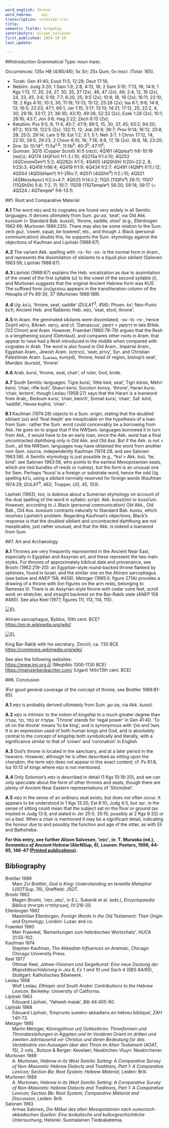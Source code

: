 ```yaml
---
word_english: throne   
word_hebrew:    כִּסֵּא
transcription: <i>kissēʾ</i>   
title: 
semantic_fields: kingship   
contributors: alison_salvesen  
first_published: 2024-10-18     
last_update: 

---
```



##Introduction
Grammatical Type: noun masc.

Occurrences: 135x HB (4/85/46); 5x Sir; 25x Qum; 0x inscr. (Total:
165).


* Torah: Gen 41:40; Exod 11:5; 12:29; Deut 17:18; 
* Nebiim: Judg 3:20; 1 Sam 1:9; 2:8; 4:13, 18; 2 Sam 3:10; 7:13, 16; 14:9; 1 Kgs 1:13, 17, 20, 24, 27, 30, 35, 37 (2x), 46, 47 (2x), 48; 2:4, 12, 19 (2x), 24, 33, 45; 3:6; 5:19; 7:7; 8:20, 25; 9:5 (2x); 10:9, 18, 19 (2x); 16:11; 22:10, 19; 2 Kgs 4:10; 10:3, 30; 11:19; 13:13; 15:12; 25:28 (2x); Isa 6:1; 9:6; 14:9, 13; 16:5; 22:23; 47:1; 66:1; Jer 1:15; 3:17; 13:13; 14:21; 17:12, 25; 22:2, 4, 30; 29:16; 33:17, 21; 36:30; 43:10; 49:38; 52:32 (2x); Ezek 1:26 (2x); 10:1; 26:16; 43:7; Jon 3:6; Hag 2:22; Zech 6:13 (2x); 
* Ketubim: Pss 9:5, 8; 11:4; 45:7; 47:9; 89:5, 15, 30, 37, 45; 93:2; 94:20; 97:2; 103:19; 122:5 (2x); 132:11, 12; Job 26:9; 36:7; Prov 9:14; 16:12; 20:8, 28; 25:5; 29:14; Lam 5:19; Est 1:2; 3:1; 5:1; Neh 3:7; 1 Chron 17:12, 14; 22:10; 28:5; 29:23; 2 Chron 6:10, 16; 7:18; 9:8, 17, 18 (2x); 18:9, 18; 23:20;
* Sira: Sir 10:14<sup><small>A</small></sup>; 11:5a<sup><small>A,B</small></sup>; 11:5b<sup><small>B</small></sup>; 40:3<sup><small>B</small></sup>; 47:11<sup><small>B</small></sup>;
* Qumran:
3Q15 (Copper Scroll) XI:5 (<span dir="rtl">כסה</span>);
4Q161 (4QpIsa<small><sup>a</sup></small>) fr8-10:19 (<span dir="rtl">כ]סא</span>);
4Q174 (4QFlor) fr1-2.i:10;
4Q215a fr1.ii:10;
4Q252 (4QCommGen<small><sup>a</sup></small>) 5:2;
4Q282c fr1:5;
4Q405 (4QShSh) fr20ii-22:2, 8; fr23i:3;
4Q418 fr86:4;
4Q419 fr1:9;
4Q434 fr2:7;
4Q491 (4QM<small><sup>a</sup></small>) fr11.i:12;
4Q504 (4QDibHam<small><sup>a</sup></small>) fr1-2Riv:7;
4Q511 (4QShir<sup>b</sup>) fr2.i:10;
4Q521 (4QMessApoc) fr2.ii+4:7;
4Q525 fr14.ii:2;
11Q5 (11QPs<sup>a</sup>) 26:11;
11Q17 (11QShSh) 5:8; 7:2, 11; 10:7; 
11Q19 (11QTemple<small><sup>a</sup></small>) 56:20; 59:14; 59:17 (= 4Q524 /  4QTemple<small><sup>b</sup></small> fr6-13:1).

##1. Root and Comparative Material

<b>A.1</b> The word <span dir="rtl">כִּסֵּא</span> and its cognates are found very widely in all Semitic languages. It derives ultimately from Sum. <i>gu-za</i>, ‘seat’, via Old Akk. <i>kussium</i> (= Standard Bab. <i>kussû</i>), ‘throne, saddle, stool’ (e.g., Ellenbogen 1962:89; Murtonen 1989:235). There may also be some relation to the Sum. verb <i>guz</i>, ‘cower, squat, be lowered’, etc., and though J. Black (personal communication) doubts this, he supports the Sum. etymology against the objections of Kaufman and Lipiński (1988:67).
<!--(See B category).-->

<b>A.2</b> The variant Akk. spelling with <i>-rs-</i> for <i>-ss-</i> is the normal form in Aram., and represents the dissimilation of sibilants to a liquid plus sibilant (Salonen 1963:58; Lipiński 1988:67).

<b>A.3</b> Lipiński (1988:67) explains the Heb. vocalization as due to assimilation of the vowel of the first syllable (<i>u</i>) to the vowel of the second syllable (<i>i</i>), and Murtonen suggests that the original Ancient Hebrew form was KUSʾ. The suffixed form (ου)χεσσω appears in the transliteration column of the Hexapla of Ps 89:30, 37 (Murtonen 1988:189).

<b>A.4</b> Ug. <i>ksʾu</i>, ‘throne, seat, saddle’ (<i>DULAT</i><sup>3</sup>, 456); Phoen. <i>ksʾ</i>; Neo-Punic <i>ksʾh</i>; Ancient Heb. and Rabbinic Heb. <span dir="rtl">כִּסֵּא</span>, 
‘seat, stool, throne’.

<b>A.5</b> In Aram. the geminated sibilants were dissimilated, <i>-ss-</i> to <i>-rs-</i>, hence Zinjirli <span dir="rtl">כרסא</span>, BAram. <span dir="rtl">כָּרְסֵא</span>, and cf. ‘Damascus’,
<span dir="rtl">דַּמֶּשֶׂק</span> >
<span dir="rtl">דַּרְמֶשֶׂק</span> in late BHeb. (1/2 Chron) and Aram.
However, Fraenkel (1960:78-79) argues that the Resh is a lengthening sound (Dehnlaut), and compares other roots in Aram. that appear to have had a Resh introduced in the middle when compared with cognates in Arab. The word is also found in Old Aram., Imperial Aram., Egyptian Aram., Jewish Aram.
(<span dir="rtl">כּוּרְסְיָא</span>), ‘seat, privy’, Syr. and Christian Palestinian Aram. (<span dir="rtl">ܟܘܪܣܝܐ</span>, <i>kursyā</i>), ‘throne, head of region, bishop’s seat’, Mandaic (<i>kursia</i>), ‘throne’.

<b>A.6</b> Arab. <i>kursī</i>, ‘throne, seat, chair’, of ruler, God, bride.

<b>A.7</b> South Semitic languages: Tigre <i>kursī</i>, ‘little bed, seat’, Tigri <i>kōras</i>, Mehri <i>karsī</i>, ‘chair, rifle butt’, Shauri <i>kersī</i>, Socotori <i>korsiy</i>, ‘throne’, Harari <i>kursi</i>, ‘chair, lectern’, though Leslau (1958:27) says that the Harari is a loanword from Arab,; Bedouin <i>kursi</i>, ‘chair, bench’, Somali <i>kursi</i>, ‘chair’, Saf. <i>kōrō</i>, ‘saddle’, Hausa <i>kujēra</i>, ‘chair’.

<b>B.1</b> Kaufman (1974:28) objects to a Sum. origin, stating that the doubled sibilant (<i>ss</i>) and ‘final Aleph’ are inexplicable on the hypothesis of a loan from Sum.: rather the Sum. word could conceivably be a borrowing from Akk. He goes on to argue that if the NWSem. languages borrowed it in turn from Akk., it would have to be an early loan, since the Akk. word has a final uncontracted diphthong only in Old Akk. and Old Ass. But if the Akk. is not < Sum., all the NWSem. languages may have obtained the word from another non-Sem. source, independently Kaufman (1974:28; and see Salonen 1963:58). A Semitic etymology is just possible (e.g., \*<i>ksî</i> > Akk. <i>ksû</i>, ‘tie, bind’: see Salonen 1963:58, who points to the earliest Mesopotamian seats, which are tied bundles of reeds or rushes), but the form is an unusual one for Sem. Perhaps \*<i>kussiʾ</i> is a foreign or substrate word, hence the odd Ug. spelling <i>kśʾu</i>, using a sibilant normally reserved for foreign words (Kaufman 1974:29; <i>DULAT</i><sup>3</sup>, 462; Tropper, <i>UG</i>, 45, 103).

Lipiński (1963), too, is dubious about a Sumerian etymology on account of the dual spelling of the word in syllabic script: Akk. <i>kussû(m)</i> or <i>kussiʾum</i>. However, according to J. Black (personal communication) Old Akk., Old Bab., Old Ass. <i>kussium</i> contracts naturally to Standard Bab. <i>kussu</i>, which resolves Lipiński’s problem. Regarding Kaufman’s objections, Black’s response is that the doubled sibilant and uncontracted diphthong are not inexplicable, just rather unusual, and that the Akk. is indeed a loanword from Sum.
 

##7. Art and Archaeology

<b>A.1</b> 
Thrones are very frequently represented in the Ancient Near East, especially in Egyptian and Assyrian art, and these represent the two main styles. For thrones of approximately biblical date and provenance, see Broshi (1962:219-20): an Egyptian-style round-backed throne flanked by sphinxes, found in Israel, and the similar one on the Ahiram sarcophagus (see below and <i>ANEP</i> 158, #458). Metzger (1985:II, figure 271A) provides a drawing of a throne with lion figures on the arm rests, belonging to Rameses III. There is an Assyrian-style throne with cedar cone feet, scroll work on stretcher, and straight backrest on the Bar-Rakib stele (<i>ANEP</i> 158 #460). See also Keel (1977, figures 111, 113, 114, 115).

![EL](../photos/Ahiram.jpg)

Ahiram sarcophagus, Byblos, 10th cent. BCE?   
<a href="https://en.m.wikipedia.org/wiki/File:Ahiram.jpg" target="_blank" rel="noopener noreferrer">https://en.m.wikipedia.org/wiki/</a>


![EL](../photos/Barrakib.jpeg)    

King Bar-Rakib with his secretary, Zincirli, ca. 730 BCE   
<a href="https://commons.wikimedia.org/wiki/File:Relief_of_king_Barrakib_from_Zincirli_-_Pergamonmuseum_-_Berlin_-_Germany_2017.jpg" target="_blank" rel="noopener noreferrer">https://commons.wikimedia.org/wiki/</a>


See also the following websites:    
<a href="https://www.imj.org.il/en/collections/432048-0" target="_blank" rel="noopener noreferrer">https://www.imj.org.il/</a> (Megiddo 1300-1130 BCE)    
<a href="https://mainzerbeobachter.com/2017/01/26/ugaritische-mythologie/" target="_blank" rel="noopener noreferrer">https://mainzerbeobachter.com/</a> (Ugarit 14th/13th cent. BCE)

 

##8. Conclusion

(For good general coverage of the concept of throne, see Brettler 1989:81-85).
    
<b>A.1</b> <span dir="rtl">כִּסֵּא</span> is probably derived ultimately from Sum. <i>gu-za</i>, via Akk. <i>kussû</i>.

<b>A.2</b> <span dir="rtl">כִּסֵּא</span> is intrinsic to the notion of kingship to a much greater degree than 
<span dir="rtl">עֲטָרָה</span>,
<span dir="rtl">נֵזֶר</span>,
<span dir="rtl">כֶּתֶר</span> or
<span dir="rtl">אֶצְעָדָה</span>.
‘Throne’ stands for ‘regal power’ in Gen 41:40. ‘To sit on the throne’ means ‘to be king’, and is synonymous with 
<span dir="rtl">מלך</span> and 
<span dir="rtl">משׁל</span>. 
It is an expression used of both human kings and God, and is absolutely central to the concept of kingship both symbolically and literally, with a significance similar to that of ‘crown’ and ‘coronation’ in English.
 
<b>A.3</b> God’s throne is located in the sanctuary, and at a later period in the heavens. However, although he is often described as sitting upon the cherubim, the term <span dir="rtl">כִּסֵּא</span> does not appear in this exact context; cf. Ps 61:8, Isa 10:13 of kings where <span dir="rtl">כִּסֵּא</span> is not mentioned.
 
<b>A.4</b> Only Solomon’s <span dir="rtl">כִּסֵּא</span> is described in detail (1 Kgs 10:18-20), and we can only speculate about the form of other thrones and seats, though there are plenty of Ancient Near Eastern representations of ‘Sitzmöbel’.
 
<b>A.5</b> <span dir="rtl">כִּסֵּא</span> in the sense of an ordinary seat exists, but does not often occur. It appears to be understood in 1 Kgs 13:20, Est 6:10, Judg 4:5, but <span dir="rtl">ישׁב</span>, in the sense of sitting could mean that the subject sat on the floor or ground (as implied in Judg 13:9, and stated in Jer 25:5; 35:15; possibly at 2 Kgs 6:32) or on a bed. When a chair is mentioned it may be a significant detail, indicating the honour due to and possibly the function and age of the sitter, as with Eli and Bathsheba. 

<b>For this entry, see further Alison Salvesen, 
‘<span dir="rtl">כִּסֵּא</span>’, in:
T. Muraoka (ed.), <i>Semantics of Ancient Hebrew</i> 
(AbrNSup, 6), Leuven: Peeters, 1998, 44-65, 146-47 (<a href="/store/printed_publications/">Printed publications</a>).</b>

## Bibliography

<div style="padding-left: 22px; text-indent: -22px;">
Brettler 1989 <br>
Marc Zvi Brettler, <i>God is King: Understanding an Israelite Metaphor</i> (JSOTSup, 76), Sheffield: JSOT.
</div>

<div style="padding-left: 22px; text-indent: -22px;">
Broshi 1962 <br>
Magen Broshi, ‘<span dir="rtl">כִּסֵּה</span>
,<span dir="rtl">כִּסֵּא</span>’,
in E.L. Sukenik et al. (eds.), <i>Encyclopaedia Biblica</i>
(<span dir="rtl">אנציקלפדיה מקראית</span>), IV:216-20.
</div>

<div style="padding-left: 22px; text-indent: -22px;">
Ellenbogen 1962 <br>
Maximilian Ellenbogen, <i>Foreign Words in the Old Testament: Their Origin and Etymology</i>, London: Luzac and co.
</div>


<div style="padding-left: 22px; text-indent: -22px;">
Fraenkel 1960 <br>
Meir Fraenkel, 
‘Bemerkungen zum hebräischen Wortschatz’, <i>HUCA</i> 31:55-102.
</div>

<div style="padding-left: 22px; text-indent: -22px;">
Kaufman 1974 <br>
Stephen Kaufman, <i>The Akkadian Influences on Aramaic</i>, Chicago: Chicago University Press.
</div>

<div style="padding-left: 22px; text-indent: -22px;">
Keel 1977 <br>
Othmar Keel, <i>Jahwe-Visionen und Siegelkunst: Eine neue Deutung der Majestätsschilderung in Jes 6, Ez 1 and 10 und Sach 4</i> (SBS 84/85), Stuttgart: Katholisches Bibelwerk.
</div>

<div style="padding-left: 22px; text-indent: -22px;">
Leslau 1958 <br>
Wolf Leslau, <i>Ethiopic and South Arabic Contributions to the Hebrew Lexicon</i>, Berkeley: University of California. 
</div>


<div style="padding-left: 22px; text-indent: -22px;">
Lipiński 1963 <br>
Édouard Lipiński, ‘Yahweh malak’, <i>Bib</i> 44:405-60.
</div>


<div style="padding-left: 22px; text-indent: -22px;">
Lipiński 1988 <br>
Édouard Lipiński, ‘Emprunts suméro-akkadiens en hébreu biblique’, <i>ZAH</i> 1:61-73.
</div>


<div style="padding-left: 22px; text-indent: -22px;">
Metzger 1985 <br>
Martin Metzger, <i>Köningsthron unf Gottesthron: Thronformen und Throndarstellungen in Ägypten und im Vorderen Orient im dritten und zweiten Jahrtausend vor Christus und deren Bedeutung für das Verständnis von Aussagen über den Thron im Alten Testament</i> 
(AOAT, 15), 2 vols., Butzon & Berger: Kevelaer; Neukirchen-Vluyn: Neukirchener.
</div>

<div style="padding-left: 22px; text-indent: -22px;">
Murtonen 1988 <br>
A. Murtonen, <i>Hebrew in its West Semitic Setting: A Comparative Survey of Non-Masoretic Hebrew Dialects and Traditions, Part 1: A Comparative Lexicon; Section Ba: Root System; Hebrew Material</i>, Leiden: Brill.  
</div>

<div style="padding-left: 22px; text-indent: -22px;">
Murtonen 1989 <br>
A. Murtonen, <i>Hebrew in its West Semitic Setting: A Comparative Survey of Non-Masoretic Hebrew Dialects and Traditions, Part 1: A Comparative Lexicon; Section Bb: Root System; Comparative Material and Discussion</i>, Leiden: Brill.   
</div>


<div style="padding-left: 22px; text-indent: -22px;">
Salonen 1963 <br>
Armas Salonen,
<i>Die Möbel des alten Mesopotamien nach sumerisch-akkadischen Quellen: Eine lexikalische und kulturgeschichtliche Untersuchung</i>, Helsinki:
Suomalainen Tiedeakatemia.
</div>


